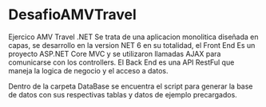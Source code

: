 # DesafioAMVTravel
Ejercico AMV Travel .NET
Se trata de una aplicacion monolitica diseñada en capas, se desarrollo en la version NET 6 en su totalidad, el Front End Es un proyecto ASP.NET Core MVC y se utilizaron llamadas AJAX para comunicarse con los controllers.
El Back End es una API RestFul que maneja la logica de negocio y el acceso a datos.

Dentro de la carpeta DataBase se encuentra el script para generar la base de datos con sus respectivas tablas y datos de ejemplo precargados.
